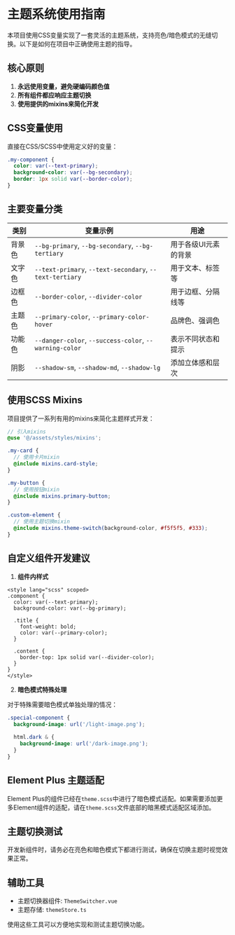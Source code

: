 # 主题系统使用指南

本项目使用CSS变量实现了一套灵活的主题系统，支持亮色/暗色模式的无缝切换。以下是如何在项目中正确使用主题的指导。

## 核心原则

1. **永远使用变量，避免硬编码颜色值**
2. **所有组件都应响应主题切换**
3. **使用提供的mixins来简化开发**

## CSS变量使用

直接在CSS/SCSS中使用定义好的变量：

```scss
.my-component {
  color: var(--text-primary);
  background-color: var(--bg-secondary);
  border: 1px solid var(--border-color);
}
```

## 主要变量分类

| 类别 | 变量示例 | 用途 |
|------|----------|------|
| 背景色 | `--bg-primary`, `--bg-secondary`, `--bg-tertiary` | 用于各级UI元素的背景 |
| 文字色 | `--text-primary`, `--text-secondary`, `--text-tertiary` | 用于文本、标签等 |
| 边框色 | `--border-color`, `--divider-color` | 用于边框、分隔线等 |
| 主题色 | `--primary-color`, `--primary-color-hover` | 品牌色、强调色 |
| 功能色 | `--danger-color`, `--success-color`, `--warning-color` | 表示不同状态和提示 |
| 阴影 | `--shadow-sm`, `--shadow-md`, `--shadow-lg` | 添加立体感和层次 |

## 使用SCSS Mixins

项目提供了一系列有用的mixins来简化主题样式开发：

```scss
// 引入mixins
@use '@/assets/styles/mixins';

.my-card {
  // 使用卡片mixin
  @include mixins.card-style;
}

.my-button {
  // 使用按钮mixin
  @include mixins.primary-button;
}

.custom-element {
  // 使用主题切换mixin
  @include mixins.theme-switch(background-color, #f5f5f5, #333);
}
```

## 自定义组件开发建议

1. **组件内样式**

```vue
<style lang="scss" scoped>
.component {
  color: var(--text-primary);
  background-color: var(--bg-primary);
  
  .title {
    font-weight: bold;
    color: var(--primary-color);
  }
  
  .content {
    border-top: 1px solid var(--divider-color);
  }
}
</style>
```

2. **暗色模式特殊处理**

对于特殊需要暗色模式单独处理的情况：

```scss
.special-component {
  background-image: url('/light-image.png');
  
  html.dark & {
    background-image: url('/dark-image.png');
  }
}
```

## Element Plus 主题适配

Element Plus的组件已经在`theme.scss`中进行了暗色模式适配。如果需要添加更多Element组件的适配，请在`theme.scss`文件底部的暗黑模式适配区域添加。

## 主题切换测试

开发新组件时，请务必在亮色和暗色模式下都进行测试，确保在切换主题时视觉效果正常。

## 辅助工具

- 主题切换器组件: `ThemeSwitcher.vue`
- 主题存储: `themeStore.ts`

使用这些工具可以方便地实现和测试主题切换功能。 